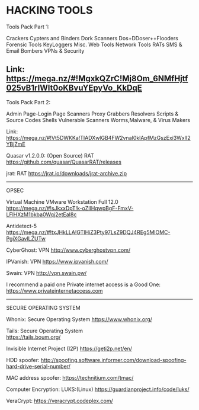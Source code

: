 # HACKING TOOLS 
 
 
Tools Pack Part 1: 
 
Crackers 
Cypters and Binders 
Dork Scanners 
Dos+DDoser++Flooders 
Forensic Tools 
KeyLoggers 
Misc. Web Tools 
Network Tools 
RATs 
SMS & Email Bombers 
VPNs & Security 
 
Link:  
https://mega.nz/#!MgxkQZrC!Mj8Om_6NMfHjtf025vB1rIWlt0oKBvuYEpyVo_KkDqE
------------------------------------------------------------------------------------------------------------- 
 
Tools Pack Part 2: 
 
Admin Page-Login Page Scanners 
Proxy Grabbers 
Resolvers 
Scripts & Source Codes 
Shells 
Vulnerable Scanners 
Worms,Malware, & Virus Makers 
 
Link:  
https://mega.nz/#!Vt5DWKKa!TIADXwlGB4FW2vnaI0klApfMzGszExi3WxII2YBjZmE 
 

Quasar v1.2.0.0: (Open Source) RAT 
https://github.com/quasar/QuasarRAT/releases 
 
jrat: RAT 
https://jrat.io/downloads/jrat-archive.zip 
 
------------------------------------------------------------------------------------------------------------- 
 
OPSEC 
 
Virtual Machine 
VMware Workstation Full 12.0 
https://mega.nz/#!sJkxxDpT!k-oZIlHqwpBgF-FmxV-LFlHXzM1bkba0Wqj2etEaI8c 
 
Antidetect-5 
https://mega.nz/#!txJHkLLA!GTIHiZ3Pty97LsZ9DQJ4REg5MlOMC-PgiXGavlLZUTw
 
CyberGhost: VPN 
http://www.cyberghostvpn.com/ 
 
IPVanish: VPN 
https://www.ipvanish.com/ 
 
Swain: VPN 
http://vpn.swain.pw/ 
 
I recommend a paid one 
Private internet access is a Good One: https://www.privateinternetaccess.com  
 
------------------------------------------------------------------------------------------------------------- 
 
SECURE OPERATING SYSTEM 
 
 
Whonix: Secure Operating System https://www.whonix.org/ 
 
Tails: Secure Operating System  
https://tails.boum.org/ 
 
Invisible Internet Project (I2P) https://geti2p.net/en/ 
 
HDD spoofer: 
http://spoofing.software.informer.com/download-spoofing-hard-drive-serial-number/ 
 
MAC address spoofer: 
https://technitium.com/tmac/ 
 
Computer Encryption: LUKS:(Linux) 
https://guardianproject.info/code/luks/ 
 
VeraCrypt:  https://veracrypt.codeplex.com/ 

